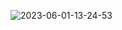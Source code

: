 ![2023-06-01-13-24-53](https://cdn.jsdelivr.net/gh/pleb631/ImgManager@main/img/2023-06-01-13-24-53.png)